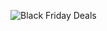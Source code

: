 

![Black Friday Deals](https://user-images.githubusercontent.com/59414750/87364964-32d3cf00-c532-11ea-9a8e-09116fa709dd.png)

